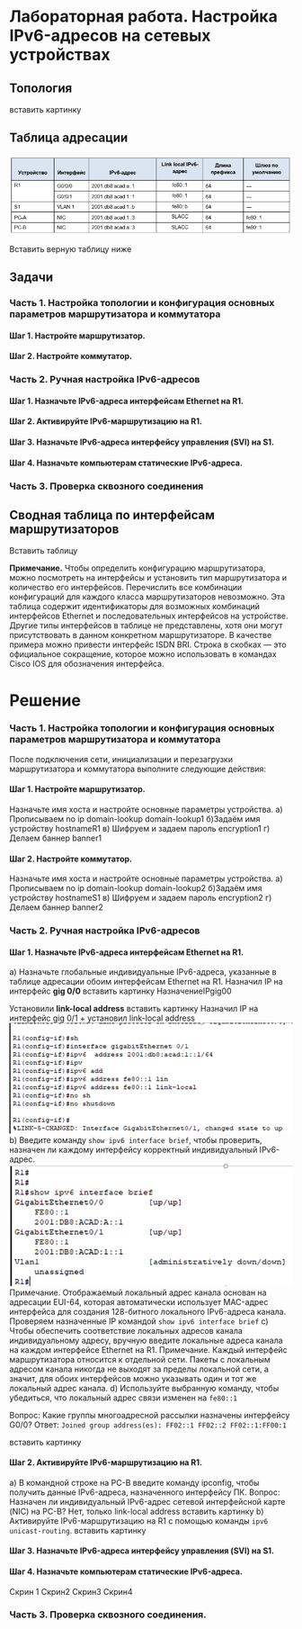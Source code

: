 # Лабораторная работа. Настройка IPv6-адресов на сетевых устройствах 

## Топология

вставить картинку



 ## Таблица адресации
![alt text](image-3.png)

 Вставить верную таблицу ниже
 

## Задачи

### Часть 1. Настройка топологии и конфигурация основных параметров маршрутизатора и коммутатора
####   Шаг 1. Настройте маршрутизатор.
####   Шаг 2. Настройте коммутатор.


### Часть 2. Ручная настройка IPv6-адресов

####   Шаг 1. Назначьте IPv6-адреса интерфейсам Ethernet на R1.
####   Шаг 2. Активируйте IPv6-маршрутизацию на R1.
####   Шаг 3. Назначьте IPv6-адреса интерфейсу управления (SVI) на S1.
####   Шаг 4. Назначьте компьютерам статические IPv6-адреса.

### Часть 3. Проверка сквозного соединения


## Сводная таблица по интерфейсам маршрутизаторов
Вставить таблицу



**Примечание.** Чтобы определить конфигурацию маршрутизатора, можно посмотреть на интерфейсы и установить тип маршрутизатора и количество его интерфейсов. Перечислить все комбинации конфигураций для каждого класса маршрутизаторов невозможно. Эта таблица содержит идентификаторы для возможных комбинаций интерфейсов Ethernet и последовательных интерфейсов на устройстве. Другие типы интерфейсов в таблице не представлены, хотя они могут присутствовать в данном конкретном маршрутизаторе. В качестве примера можно привести интерфейс ISDN BRI. Строка в скобках — это официальное сокращение, которое можно использовать в командах Cisco IOS для обозначения интерфейса.

# Решение

### Часть 1. Настройка топологии и конфигурация основных параметров маршрутизатора и коммутатора
После подключения сети, инициализации и перезагрузки маршрутизатора и коммутатора выполните следующие действия:
####    Шаг 1. Настройте маршрутизатор.
Назначьте имя хоста и настройте основные параметры устройства.
a)	Прописываем no ip domain-lookup
domain-lookup1
б)Задаём имя устройству
hostnameR1
в) Шифруем и задаем пароль
encryption1
г) Делаем баннер
banner1


####    Шаг 2. Настройте коммутатор.
Назначьте имя хоста и настройте основные параметры устройства.
a)	Прописываем no ip domain-lookup
domain-lookup2
б)Задаём имя устройству
hostnameS1
в) Шифруем и задаем пароль
encryption2
г) Делаем баннер
banner2

### Часть 2. Ручная настройка IPv6-адресов

####	Шаг 1. Назначьте IPv6-адреса интерфейсам Ethernet на R1.
a)	Назначьте глобальные индивидуальные IPv6-адреса, указанные в таблице адресации обоим интерфейсам Ethernet на R1.
 Назначил IP на интерфейс **gig 0/0**
 вставить картинку НазначениеIPgig00
 
 Установили **link-local address**
 вставить картинку
 Назначил IP на интерфейс gig 0/1 + установил link-local address
 ![alt text](image.png)
b)	Введите команду ``show ipv6 interface brief``, чтобы проверить, назначен ли каждому интерфейсу корректный индивидуальный IPv6-адрес.
![alt text](image-1.png)
Примечание. Отображаемый локальный адрес канала основан на адресации EUI-64, которая автоматически использует MAC-адрес интерфейса для создания 128-битного локального IPv6-адреса канала.
Проверяем назначенные IP командой ``show ipv6 interface brief``
c)	Чтобы обеспечить соответствие локальных адресов канала индивидуальному адресу, вручную введите локальные адреса канала на каждом интерфейсе Ethernet на R1.
Примечание. Каждый интерфейс маршрутизатора относится к отдельной сети. Пакеты с локальным адресом канала никогда не выходят за пределы локальной сети, а значит, для обоих интерфейсов можно указывать один и тот же локальный адрес канала.
d)	Используйте выбранную команду, чтобы убедиться, что локальный адрес связи изменен на ``fe80::1``  

Вопрос:
Какие группы многоадресной рассылки назначены интерфейсу G0/0?
Ответ:
``Joined group address(es):
FF02::1
FF02::2
FF02::1:FF00:1``

вставить картинку

####	Шаг 2. Активируйте IPv6-маршрутизацию на R1.
a)	В командной строке на PC-B введите команду ipconfig, чтобы получить данные IPv6-адреса, назначенного интерфейсу ПК.
Вопрос:
Назначен ли индивидуальный IPv6-адрес сетевой интерфейсной карте (NIC) на PC-B?
Нет, только link-local address
вставить картинку
b)	Активируйте IPv6-маршрутизацию на R1 с помощью команды ``ipv6 unicast-routing``.
вставить картинку

####    Шаг 3. Назначьте IPv6-адреса интерфейсу управления (SVI) на S1.
####    Шаг 4. Назначьте компьютерам статические IPv6-адреса.

Скрин 1
Скрин2
Скрин3
Скрин4

### Часть 3. Проверка сквозного соединения.


